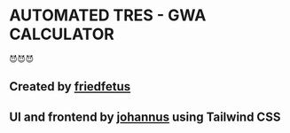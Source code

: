 # AUTOMATED TRES - GWA CALCULATOR
😈😈😈

## Created by [friedfetus](https://github.com/friedfetus)
## UI and frontend by [johannus](https://github.com/johannus22) using Tailwind CSS